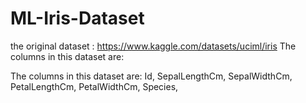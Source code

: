 # ML-Iris-Dataset
the original dataset : https://www.kaggle.com/datasets/uciml/iris
The columns in this dataset are:

The columns in this dataset are:
Id, 
  SepalLengthCm, 
  SepalWidthCm, 
  PetalLengthCm, 
  PetalWidthCm, 
  Species, 
